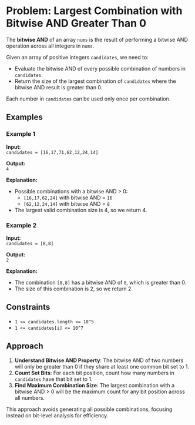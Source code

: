 # Problem: Largest Combination with Bitwise AND Greater Than 0

The **bitwise AND** of an array `nums` is the result of performing a bitwise AND operation across all integers in `nums`.

Given an array of positive integers `candidates`, we need to:
- Evaluate the bitwise AND of every possible combination of numbers in `candidates`.
- Return the size of the largest combination of `candidates` where the bitwise AND result is greater than 0.

Each number in `candidates` can be used only once per combination.

## Examples

### Example 1
**Input:**  
`candidates = [16,17,71,62,12,24,14]`

**Output:**  
`4`

**Explanation:**  
- Possible combinations with a bitwise AND > 0:
  - `[16,17,62,24]` with bitwise AND = `16`
  - `[62,12,24,14]` with bitwise AND = `8`
- The largest valid combination size is 4, so we return 4.

### Example 2
**Input:**  
`candidates = [8,8]`

**Output:**  
`2`

**Explanation:**  
- The combination `[8,8]` has a bitwise AND of `8`, which is greater than 0.
- The size of this combination is 2, so we return 2.

## Constraints

- `1 <= candidates.length <= 10^5`
- `1 <= candidates[i] <= 10^7`

## Approach

1. **Understand Bitwise AND Property**: The bitwise AND of two numbers will only be greater than 0 if they share at least one common bit set to 1.
2. **Count Set Bits**: For each bit position, count how many numbers in `candidates` have that bit set to 1.
3. **Find Maximum Combination Size**: The largest combination with a bitwise AND > 0 will be the maximum count for any bit position across all numbers.

This approach avoids generating all possible combinations, focusing instead on bit-level analysis for efficiency.
